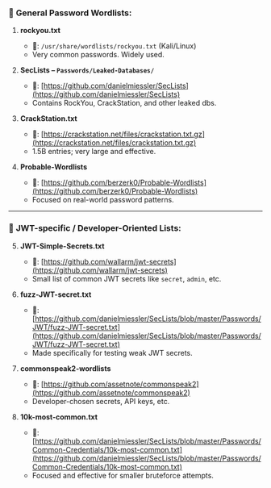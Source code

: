 ### 🔐 **General Password Wordlists:**

1. **rockyou.txt**

   * 🔗: `/usr/share/wordlists/rockyou.txt` (Kali/Linux)
   * Very common passwords. Widely used.

2. **SecLists – `Passwords/Leaked-Databases/`**

   * 🔗: [https://github.com/danielmiessler/SecLists](https://github.com/danielmiessler/SecLists)
   * Contains RockYou, CrackStation, and other leaked dbs.

3. **CrackStation.txt**

   * 🔗: [https://crackstation.net/files/crackstation.txt.gz](https://crackstation.net/files/crackstation.txt.gz)
   * 1.5B entries; very large and effective.

4. **Probable-Wordlists**

   * 🔗: [https://github.com/berzerk0/Probable-Wordlists](https://github.com/berzerk0/Probable-Wordlists)
   * Focused on real-world password patterns.

---

### 🎯 **JWT-specific / Developer-Oriented Lists:**

5. **JWT-Simple-Secrets.txt**

   * 🔗: [https://github.com/wallarm/jwt-secrets](https://github.com/wallarm/jwt-secrets)
   * Small list of common JWT secrets like `secret`, `admin`, etc.

6. **fuzz-JWT-secret.txt**

   * 🔗: [https://github.com/danielmiessler/SecLists/blob/master/Passwords/JWT/fuzz-JWT-secret.txt](https://github.com/danielmiessler/SecLists/blob/master/Passwords/JWT/fuzz-JWT-secret.txt)
   * Made specifically for testing weak JWT secrets.

7. **commonspeak2-wordlists**

   * 🔗: [https://github.com/assetnote/commonspeak2](https://github.com/assetnote/commonspeak2)
   * Developer-chosen secrets, API keys, etc.

8. **10k-most-common.txt**

   * 🔗: [https://github.com/danielmiessler/SecLists/blob/master/Passwords/Common-Credentials/10k-most-common.txt](https://github.com/danielmiessler/SecLists/blob/master/Passwords/Common-Credentials/10k-most-common.txt)
   * Focused and effective for smaller bruteforce attempts.

